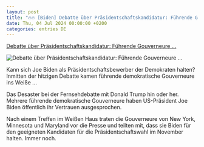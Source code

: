 ```yaml
---
layout: post
title: "🔥🔥 [Biden] Debatte über Präsidentschaftskandidatur: Führende Gouverneure ..."
date: Thu, 04 Jul 2024 00:00:00 +0200
categories: entries DE
---
```

[Debatte über Präsidentschaftskandidatur: Führende Gouverneure ...](https://www.spiegel.de/ausland/usa-joe-biden-demokratische-gouverneure-unterstuetzen-us-praesidenten-a-b42cbd22-5c48-4b9a-9ba1-3bc2b98f4209)

![Debatte über Präsidentschaftskandidatur: Führende Gouverneure ...](https://cdn.prod.www.spiegel.de/images/0d2beec9-1a31-4ceb-94c4-2867ae12a90c_w1200_r1.778_fpx31_fpy39.jpg)

Kann sich Joe Biden als Präsidentschaftsbewerber der Demokraten halten? Inmitten der hitzigen Debatte kamen führende demokratische Gouverneure ins Weiße ...

Das Desaster bei der Fernsehdebatte mit Donald Trump hin oder her. Mehrere führende demokratische Gouverneure haben US-Präsident Joe Biden öffentlich ihr Vertrauen ausgesprochen.

Nach einem Treffen im Weißen Haus traten die Gouverneure von New York, Minnesota und Maryland vor die Presse und teilten mit, dass sie Biden für den geeigneten Kandidaten für die Präsidentschaftswahl im November halten. Immer noch.

